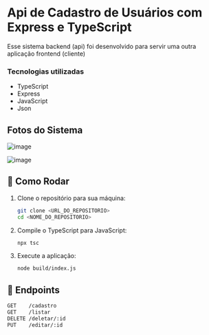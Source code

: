 # Api de Cadastro de Usuários com Express e TypeScript

Esse sistema backend (api) foi desenvolvido para servir uma outra aplicação frontend (cliente)

### Tecnologias utilizadas

* TypeScript
* Express
* JavaScript
* Json

## Fotos do Sistema

![image](https://github.com/user-attachments/assets/6f8cceed-c04d-4378-b477-93ed2c437334)



![image](https://github.com/user-attachments/assets/94fc6884-2192-483b-91be-615327d0e2c6)


## 🚀 Como Rodar  

1. Clone o repositório para sua máquina:  
   ```sh
   git clone <URL_DO_REPOSITORIO>
   cd <NOME_DO_REPOSITORIO>
   ```  
2. Compile o TypeScript para JavaScript:  
   ```sh
   npx tsc
   ```  
3. Execute a aplicação:  
   ```sh
   node build/index.js
   ```  

## 📌 Endpoints  

```txt
GET    /cadastro
GET    /listar
DELETE /deletar/:id
PUT    /editar/:id
```
